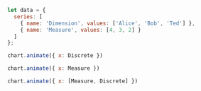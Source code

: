```javascript
let data = {
  series: [
    { name: 'Dimension', values: ['Alice', 'Bob', 'Ted'] },
    { name: 'Measure', values: [4, 3, 2] }
  ]
};
```
```javascript id="axis-demo-0"
chart.animate({ x: Discrete })
```
```javascript id="axis-demo-1"
chart.animate({ x: Measure })
```
```javascript id="axis-demo-2"
chart.animate({ x: [Measure, Discrete] })
```
<div id="axis-demo" style="width:500px; height:125px"></div>
